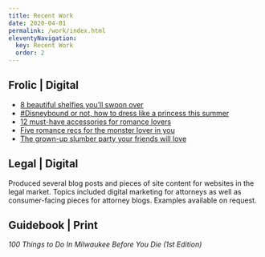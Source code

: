 ```yaml
---
title: Recent Work
date: 2020-04-01
permalink: /work/index.html
eleventyNavigation:
  key: Recent Work
  order: 2
---
```


## Frolic | Digital

- [8 beautiful shelfies you’ll swoon over](https://frolic.media/eight-beautiful-shelfies-youll-swoon-over/)
- [#Disneybound or not, how to dress like a princess this summer](https://frolic.media/disneybound-or-not-how-to-dress-like-a-princess-this-summer/)
- [12 must-have accessories for romance lovers](https://frolic.media/twelve-must-have-accessories-for-romance-fans/)
- [Five romance recs for the monster lover in you](https://frolic.media/five-romance-recs-for-the-monster-trope-lover-in-you/)
- [The grown-up slumber party your friends will love](https://frolic.media/the-grown-up-slumber-party-your-friends-will-love/)

## Legal | Digital

Produced several blog posts and pieces of site content for websites in the legal market. Topics included digital marketing for attorneys as well as consumer-facing pieces for attorney blogs. Examples available on request.

## Guidebook | Print

_100 Things to Do In Milwaukee Before You Die (1st Edition)_
